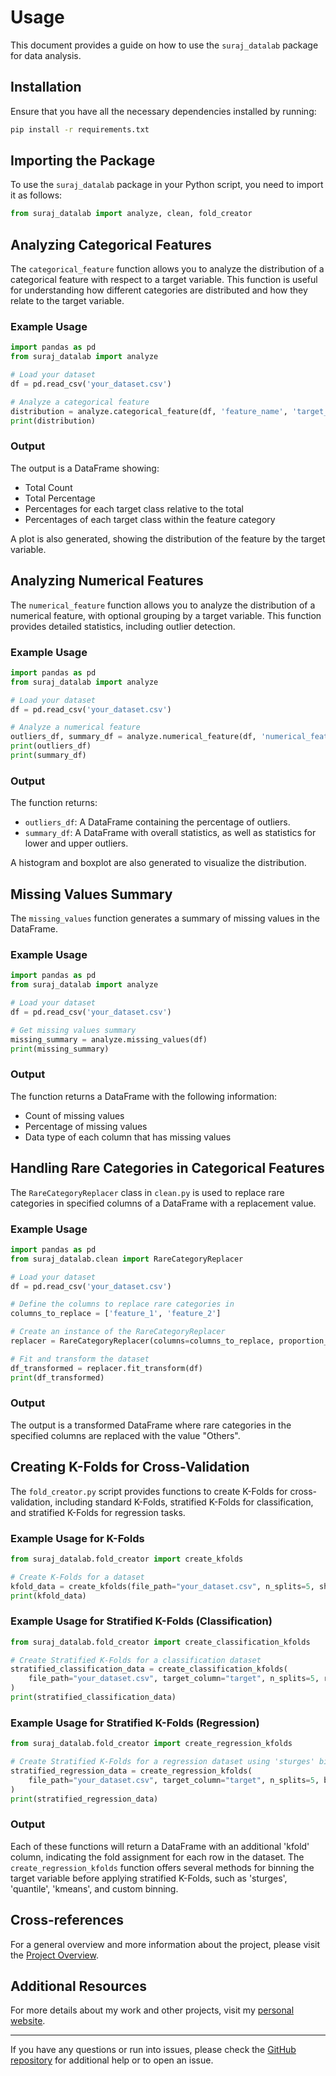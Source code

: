 # Usage

This document provides a guide on how to use the `suraj_datalab` package for data analysis.

## Installation

Ensure that you have all the necessary dependencies installed by running:

```bash
pip install -r requirements.txt
```

## Importing the Package

To use the `suraj_datalab` package in your Python script, you need to import it as follows:

```python
from suraj_datalab import analyze, clean, fold_creator
```

## Analyzing Categorical Features

The `categorical_feature` function allows you to analyze the distribution of a categorical feature with respect to a target variable. This function is useful for understanding how different categories are distributed and how they relate to the target variable.

### Example Usage

```python
import pandas as pd
from suraj_datalab import analyze

# Load your dataset
df = pd.read_csv('your_dataset.csv')

# Analyze a categorical feature
distribution = analyze.categorical_feature(df, 'feature_name', 'target_name')
print(distribution)
```

### Output

The output is a DataFrame showing:

- Total Count
- Total Percentage
- Percentages for each target class relative to the total
- Percentages of each target class within the feature category

A plot is also generated, showing the distribution of the feature by the target variable.

## Analyzing Numerical Features

The `numerical_feature` function allows you to analyze the distribution of a numerical feature, with optional grouping by a target variable. This function provides detailed statistics, including outlier detection.

### Example Usage

```python
import pandas as pd
from suraj_datalab import analyze

# Load your dataset
df = pd.read_csv('your_dataset.csv')

# Analyze a numerical feature
outliers_df, summary_df = analyze.numerical_feature(df, 'numerical_feature_name', 'target_name')
print(outliers_df)
print(summary_df)
```

### Output

The function returns:

- `outliers_df`: A DataFrame containing the percentage of outliers.
- `summary_df`: A DataFrame with overall statistics, as well as statistics for lower and upper outliers.

A histogram and boxplot are also generated to visualize the distribution.

## Missing Values Summary

The `missing_values` function generates a summary of missing values in the DataFrame.

### Example Usage

```python
import pandas as pd
from suraj_datalab import analyze

# Load your dataset
df = pd.read_csv('your_dataset.csv')

# Get missing values summary
missing_summary = analyze.missing_values(df)
print(missing_summary)
```

### Output

The function returns a DataFrame with the following information:

- Count of missing values
- Percentage of missing values
- Data type of each column that has missing values

## Handling Rare Categories in Categorical Features

The `RareCategoryReplacer` class in `clean.py` is used to replace rare categories in specified columns of a DataFrame with a replacement value.

### Example Usage

```python
import pandas as pd
from suraj_datalab.clean import RareCategoryReplacer

# Load your dataset
df = pd.read_csv('your_dataset.csv')

# Define the columns to replace rare categories in
columns_to_replace = ['feature_1', 'feature_2']

# Create an instance of the RareCategoryReplacer
replacer = RareCategoryReplacer(columns=columns_to_replace, proportion_threshold=0.02, replacement_value="Others")

# Fit and transform the dataset
df_transformed = replacer.fit_transform(df)
print(df_transformed)
```

### Output

The output is a transformed DataFrame where rare categories in the specified columns are replaced with the value "Others".

## Creating K-Folds for Cross-Validation

The `fold_creator.py` script provides functions to create K-Folds for cross-validation, including standard K-Folds, stratified K-Folds for classification, and stratified K-Folds for regression tasks.

### Example Usage for K-Folds

```python
from suraj_datalab.fold_creator import create_kfolds

# Create K-Folds for a dataset
kfold_data = create_kfolds(file_path="your_dataset.csv", n_splits=5, shuffle=True, random_state=42)
print(kfold_data)
```

### Example Usage for Stratified K-Folds (Classification)

```python
from suraj_datalab.fold_creator import create_classification_kfolds

# Create Stratified K-Folds for a classification dataset
stratified_classification_data = create_classification_kfolds(
    file_path="your_dataset.csv", target_column="target", n_splits=5, random_state=42
)
print(stratified_classification_data)
```

### Example Usage for Stratified K-Folds (Regression)

```python
from suraj_datalab.fold_creator import create_regression_kfolds

# Create Stratified K-Folds for a regression dataset using 'sturges' binning method
stratified_regression_data = create_regression_kfolds(
    file_path="your_dataset.csv", target_column="target", n_splits=5, binning_method='sturges', random_state=42
)
print(stratified_regression_data)
```

### Output

Each of these functions will return a DataFrame with an additional 'kfold' column, indicating the fold assignment for each row in the dataset. The `create_regression_kfolds` function offers several methods for binning the target variable before applying stratified K-Folds, such as 'sturges', 'quantile', 'kmeans', and custom binning.

## Cross-references

For a general overview and more information about the project, please visit the [Project Overview](index.md).

## Additional Resources

For more details about my work and other projects, visit my [personal website](https://surajwate.com).

---

If you have any questions or run into issues, please check the [GitHub repository](https://github.com/surajwate/DataLab) for additional help or to open an issue.
